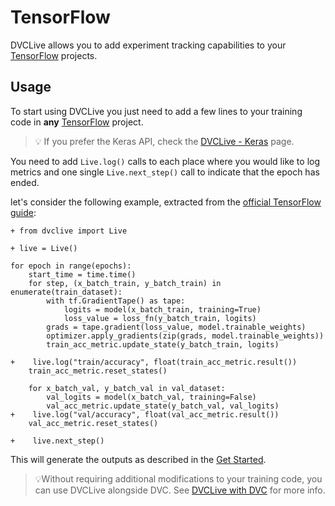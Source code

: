 # TensorFlow

DVCLive allows you to add experiment tracking capabilities to your
[TensorFlow](https://www.tensorflow.org/) projects.

## Usage

To start using DVCLive you just need to add a few lines to your training code in
**any** [TensorFlow](https://www.tensorflow.org/) project.

> 💡 If you prefer the Keras API, check the
> [DVCLive - Keras](/docs/dvclive/ml-frameworks/keras) page.

You need to add `Live.log()` calls to each place where you would like to log
metrics and one single `Live.next_step()` call to indicate that the epoch has
ended.

let's consider the following example, extracted from the
[official TensorFlow guide](https://www.tensorflow.org/guide/keras/writing_a_training_loop_from_scratch):

```git
+ from dvclive import Live

+ live = Live()

for epoch in range(epochs):
    start_time = time.time()
    for step, (x_batch_train, y_batch_train) in enumerate(train_dataset):
        with tf.GradientTape() as tape:
            logits = model(x_batch_train, training=True)
            loss_value = loss_fn(y_batch_train, logits)
        grads = tape.gradient(loss_value, model.trainable_weights)
        optimizer.apply_gradients(zip(grads, model.trainable_weights))
        train_acc_metric.update_state(y_batch_train, logits)

+    live.log("train/accuracy", float(train_acc_metric.result())
    train_acc_metric.reset_states()

    for x_batch_val, y_batch_val in val_dataset:
        val_logits = model(x_batch_val, training=False)
        val_acc_metric.update_state(y_batch_val, val_logits)
+    live.log("val/accuracy", float(val_acc_metric.result())
    val_acc_metric.reset_states()

+    live.next_step()
```

This will generate the outputs as described in the
[Get Started](/docs/dvclive/get-started#outputs).

> 💡Without requiring additional modifications to your training code, you can
> use DVCLive alongside DVC. See
> [DVCLive with DVC](/doc/dvclive/dvclive-with-dvc) for more info.
